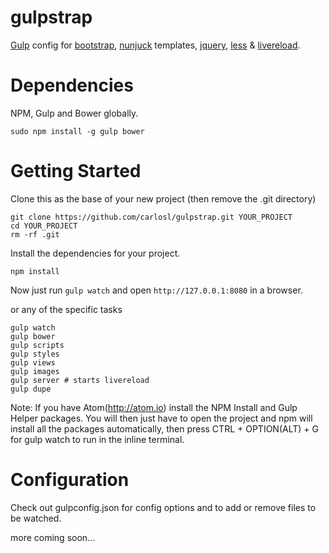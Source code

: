 gulpstrap
=========

[Gulp](https://github.com/wearefractal/gulp) config for [bootstrap](http://getbootstrap.com/), [nunjuck](http://jlongster.github.io/nunjucks/) templates, [jquery](http://jquery.com/), [less](http://lesscss.org/) & [livereload](http://livereload.com/).

Dependencies
=========

NPM, Gulp and Bower globally.

```
sudo npm install -g gulp bower
```

Getting Started
=========

Clone this as the base of your new project (then remove the .git directory)

```
git clone https://github.com/carlosl/gulpstrap.git YOUR_PROJECT
cd YOUR_PROJECT
rm -rf .git
```

Install the dependencies for your project.

```
npm install
```
Now just run ```gulp watch``` and open ```http://127.0.0.1:8080``` in a browser.

or any of the specific tasks

```
gulp watch
gulp bower
gulp scripts
gulp styles
gulp views
gulp images
gulp server # starts livereload
gulp dupe
```

Note: If you have Atom(http://atom.io) install the NPM Install and Gulp Helper packages. You will then just have to open the project and npm will install all the packages automatically, then press CTRL + OPTION(ALT) + G for gulp watch to run in the inline terminal.

Configuration
=========

Check out gulpconfig.json for config options and to add or remove files to be watched.

more coming soon...
